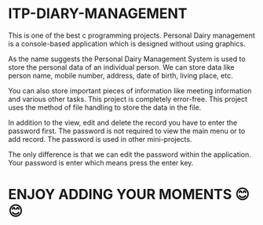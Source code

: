# ITP-DIARY-MANAGEMENT
This is one of the best c programming projects. Personal Dairy management is a console-based application which is designed without using graphics.

As the name suggests the Personal Dairy Management System is used to store the personal data of an individual person. We can store data like person name, mobile number, address, date of birth, living place, etc.

You can also store important pieces of information like meeting information and various other tasks. This project is completely error-free. This project uses the method of file handling to store the data in the file.

In addition to the view, edit and delete the record you have to enter the password first. The password is not required to view the main menu or to add record. The password is used in other mini-projects.

The only difference is that we can edit the password within the application. Your password is enter which means press the enter key.

# ENJOY ADDING YOUR MOMENTS 😊😊
